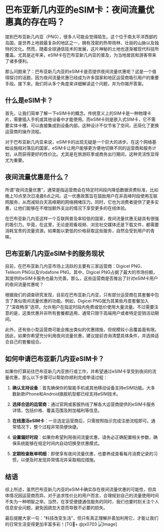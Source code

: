 # 巴布亚新几内亚的eSIM卡：夜间流量优惠真的存在吗？

提到巴布亚新几内亚（PNG），很多人可能会觉得陌生。这个位于南太平洋西部的岛国，是世界上地貌最复杂的地区之一，拥有茂密的热带雨林、壮丽的山脉以及独特的文化。然而，随着全球通信技术的发展，这片神秘的土地也逐渐被现代科技所覆盖。尤其是近年来，eSIM卡在巴布亚新几内亚的普及，为当地居民和游客带来了诸多便利。

那么问题来了：巴布亚新几内亚的eSIM卡是否提供夜间流量优惠呢？这是一个值得探讨的话题，因为夜间流量优惠已经成为许多国家和地区运营商吸引用户的重要手段。接下来，我们将从多个角度来详细解读这个问题，并为你揭开答案。

## 什么是eSIM卡？

首先，让我们简单了解一下eSIM卡的概念。传统意义上的SIM卡是一种物理卡片，需要插入手机或其他设备中才能使用。而eSIM卡则是嵌入式SIM卡，它不需要实体卡槽，可以直接集成到设备内部。这种设计不仅节省了空间，还简化了更换运营商的操作流程。

对于巴布亚新几内亚来说，eSIM卡的出现无疑是一个巨大的进步。在这个网络基础设施相对落后的国家，eSIM卡让用户能够更方便地切换不同的运营商和服务计划，从而获得更好的性价比。尤其是在旅游旺季或商务出行期间，这种灵活性显得尤为重要。

## 夜间流量优惠是什么？

所谓“夜间流量优惠”，通常是指运营商会在特定时间段内降低数据资费标准，比如晚上10点至次日凌晨6点之间。这一优惠政策旨在鼓励用户在非高峰时段使用互联网服务，从而减轻白天高峰期的网络拥堵压力。同时，它也为消费者提供了更多实惠，让他们能够在不增加额外支出的情况下享受更多的在线体验。

在巴布亚新几内亚这样一个互联网普及率较低的国家，夜间流量优惠无疑具有很强的吸引力。毕竟，在这里，无论是观看视频、浏览社交媒体还是下载文件，都需要消耗宝贵的流量资源。如果能以更低的价格获取这些服务，自然会受到用户的青睐。

## 巴布亚新几内亚eSIM卡的服务现状

目前，在巴布亚新几内亚市场上活跃的主要有三家运营商：Digicel PNG、Telikom PNG以及Vodafone PNG。其中，Digicel PNG占据了最大的市场份额，其提供的eSIM卡服务也最为完善。那么，这些运营商是否推出了针对eSIM卡用户的夜间流量优惠呢？

根据我们的调查研究发现，目前在巴布亚新几内亚，只有部分运营商在其套餐中包含了类似夜间流量优惠的功能。例如，Digicel PNG就为其某些月度套餐加入了“深夜畅享”选项，允许用户在指定时段内免费或低价使用大量流量。不过需要注意的是，这类优惠并非所有套餐都适用，通常只限于高端用户或者特定促销活动期间。

此外，还有些小型运营商可能会推出类似的优惠措施，但规模较小且覆盖面有限。因此，如果你希望充分利用夜间流量优惠，建议提前咨询清楚具体条件，并选择适合自己的套餐组合。

## 如何申请巴布亚新几内亚eSIM卡？

如果你打算前往巴布亚新几内亚旅行或工作，并希望通过eSIM卡享受到夜间的流量优惠，那么以下步骤可以帮助你顺利完成申请过程：

1. **确认支持设备**：首先确保你的智能手机或其他移动设备支持eSIM功能。大多数新款iPhone和Android旗舰机型都已经支持eSIM技术。
   
2. **选择合适的运营商**：通过官网或客服热线了解各大运营商提供的eSIM卡服务详情，包括价格、覆盖范围及附加福利等信息。

3. **在线激活eSIM卡**：一旦选定运营商后，只需按照指示完成注册流程即可。通常情况下，整个过程非常简便快捷。

4. **设置偏好时段**：如果你希望利用夜间流量优惠，请务必正确配置相关参数，确保系统能够在规定时间内自动切换至优惠模式。

5. **定期检查账单明细**：即使享有夜间流量优惠，也要养成查看每月消费记录的习惯，以便及时发现异常情况并采取相应措施。

## 结语

综上所述，虽然巴布亚新几内亚的eSIM卡确实存在夜间流量优惠的可能性，但具体情况因运营商而异。对于追求性价比的用户而言，合理规划自己的流量使用时间不失为一种明智之举。当然，在享受便捷通信服务的同时，我们也要时刻关注个人信息安全问题，避免因疏忽大意而导致不必要的损失。

最后提醒大家一句：“科技改变生活”，但只有真正理解并善加利用它，才能让我们的日常生活变得更加丰富多彩！[TG💪+ @jx0703 ![Image](https://github.com/user-attachments/assets/dbca1d08-cadb-493c-b0ec-ad6f7a83f270)]